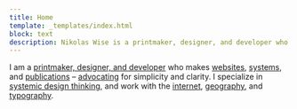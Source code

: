 ```yaml
---
title: Home
template: _templates/index.html
block: text
description: Nikolas Wise is a printmaker, designer, and developer who specializes in design critique, systems thinking, and the interaction between classical techniques and contemporary technology.
---
```


I am a [printmaker, designer, and developer](/projects) who makes [websites](/projects/arcgis-for-developers), [systems](/projects/calcite-web), and [publications](/projects/heavy-pop) – [advocating](/texts) for simplicity and clarity. I specialize in [systemic design thinking](/texts/visual-design-systems), and work with the [internet](/projects/node-arcgis), [geography](/projects/axioms), and [typography](/projects/typecabinet).